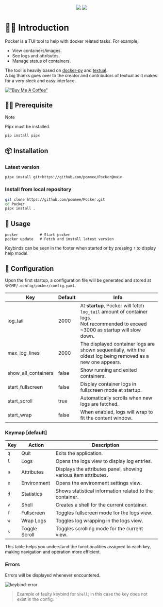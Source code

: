 <p align="center">
  <img src="./resources/pocker-name.png" />
  <img src="./resources/home-preview.png" />
</p>

# 👋🏼 Introduction

Pocker is a TUI tool to help with docker related tasks. For example,

- View containers/images.
- See logs and attributes.
- Manage status of containers.

The tool is heavily based on [docker-py](https://docker-py.readthedocs.io/en/stable/index.html) and [textual](https://github.com/textualize/textual/).  
A big thanks goes over to the creator and contributors of textual as it makes for a very sleek and easy interface.

[!["Buy Me A Coffee"](https://www.buymeacoffee.com/assets/img/custom_images/orange_img.png)](https://buymeacoffee.com/pommee)

## 🤏🏼 Prerequisite

> [!NOTE]
> Pipx must be installed.

```shell
pip install pipx
```

## 📦 Installation

### Latest version

```shell
pipx install git+https://github.com/pommee/Pocker@main
```

### Install from local repository

```bash
git clone https://github.com/pommee/Pocker.git
cd Pocker
pipx install .
```

## 🚦 Usage

```shell
pocker          # Start pocker
pocker update   # Fetch and install latest version
```

Keybinds can be seen in the footer when started or by pressing `?` to display help modal.

## 🔧 Configuration

Upon the first startup, a configuration file will be generated and stored at `$HOME/.config/pocker/config.yaml`.

| Key                 | Default | Info                                                                                                                                  |
| ------------------- | ------- | ------------------------------------------------------------------------------------------------------------------------------------- |
| log_tail            | 2000    | At **startup**, Pocker will fetch `log_tail` amount of container logs.<br> Not recommended to exceed ~3000 as startup will slow down. |
| max_log_lines       | 2000    | The displayed container logs are shown sequentially, with the oldest log being removed as a new one appears.                          |
| show_all_containers | false   | Show running and exited containers.                                                                                                   |
| start_fullscreen    | false   | Display container logs in fullscreen mode at startup.                                                                                 |
| start_scroll        | true    | Automatically scrolls when new logs are fetched.                                                                                      |
| start_wrap          | false   | When enabled, logs will wrap to fit the content window.                                                                               |

### Keymap [default]

| Key | Action        | Description                                                     |
| --- | ------------- | --------------------------------------------------------------- |
| `q` | Quit          | Exits the application.                                          |
| `l` | Logs          | Opens the logs view to display log entries.                     |
| `a` | Attributes    | Displays the attributes panel, showing various item attributes. |
| `e` | Environment   | Opens the environment settings view.                            |
| `d` | Statistics    | Shows statistical information related to the container.         |
| `v` | Shell         | Creates a shell for the current container.                      |
| `f` | Fullscreen    | Toggles fullscreen mode for the logs view.                      |
| `w` | Wrap Logs     | Toggles log wrapping in the logs view.                          |
| `s` | Toggle Scroll | Toggles scrolling mode for the current view.                    |

This table helps you understand the functionalities assigned to each key, making navigation and operation more efficient.

### Errors

Errors will be displayed whenever encountered.

![keybind-error](./resources/keybind-error.png)

> Example of faulty keybind for `Shell`; in this case the key does not exist in the config.
